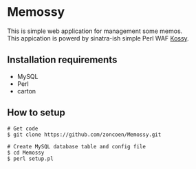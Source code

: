 Memossy
=============
This is simple web application for management some memos.  
This appication is powerd by sinatra-ish simple Perl WAF [Kossy](http://search.cpan.org/~kazeburo/Kossy-0.07/lib/Kossy.pm).

Installation requirements
-----
- MySQL
- Perl
- carton

How to setup
-----
```
# Get code
$ git clone https://github.com/zoncoen/Memossy.git

# Create MySQL database table and config file
$ cd Memossy
$ perl setup.pl
```
